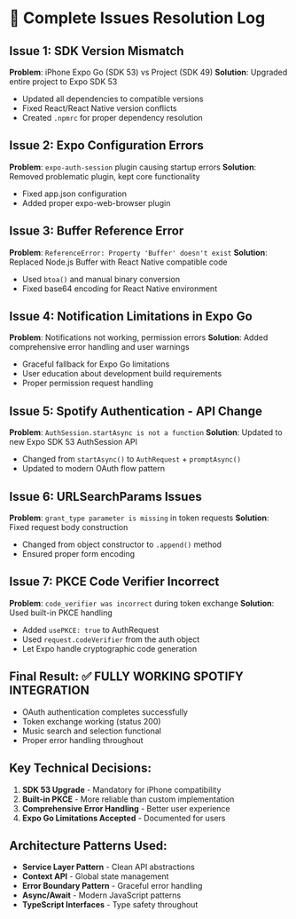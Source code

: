 # 🔧 Complete Issues Resolution Log

## Issue 1: SDK Version Mismatch
**Problem**: iPhone Expo Go (SDK 53) vs Project (SDK 49)
**Solution**: Upgraded entire project to Expo SDK 53
- Updated all dependencies to compatible versions
- Fixed React/React Native version conflicts
- Created `.npmrc` for proper dependency resolution

## Issue 2: Expo Configuration Errors
**Problem**: `expo-auth-session` plugin causing startup errors
**Solution**: Removed problematic plugin, kept core functionality
- Fixed app.json configuration
- Added proper expo-web-browser plugin

## Issue 3: Buffer Reference Error
**Problem**: `ReferenceError: Property 'Buffer' doesn't exist`
**Solution**: Replaced Node.js Buffer with React Native compatible code
- Used `btoa()` and manual binary conversion
- Fixed base64 encoding for React Native environment

## Issue 4: Notification Limitations in Expo Go
**Problem**: Notifications not working, permission errors
**Solution**: Added comprehensive error handling and user warnings
- Graceful fallback for Expo Go limitations
- User education about development build requirements
- Proper permission request handling

## Issue 5: Spotify Authentication - API Change
**Problem**: `AuthSession.startAsync is not a function`
**Solution**: Updated to new Expo SDK 53 AuthSession API
- Changed from `startAsync()` to `AuthRequest` + `promptAsync()`
- Updated to modern OAuth flow pattern

## Issue 6: URLSearchParams Issues
**Problem**: `grant_type parameter is missing` in token requests
**Solution**: Fixed request body construction
- Changed from object constructor to `.append()` method
- Ensured proper form encoding

## Issue 7: PKCE Code Verifier Incorrect
**Problem**: `code_verifier was incorrect` during token exchange
**Solution**: Used built-in PKCE handling
- Added `usePKCE: true` to AuthRequest
- Used `request.codeVerifier` from the auth object
- Let Expo handle cryptographic code generation

## Final Result: ✅ FULLY WORKING SPOTIFY INTEGRATION
- OAuth authentication completes successfully
- Token exchange working (status 200)
- Music search and selection functional
- Proper error handling throughout

## Key Technical Decisions:
1. **SDK 53 Upgrade** - Mandatory for iPhone compatibility
2. **Built-in PKCE** - More reliable than custom implementation  
3. **Comprehensive Error Handling** - Better user experience
4. **Expo Go Limitations Accepted** - Documented for users

## Architecture Patterns Used:
- **Service Layer Pattern** - Clean API abstractions
- **Context API** - Global state management
- **Error Boundary Pattern** - Graceful error handling
- **Async/Await** - Modern JavaScript patterns
- **TypeScript Interfaces** - Type safety throughout
